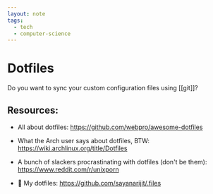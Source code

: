 ```yaml
---
layout: note
tags:
  - tech
  - computer-science
---
```


# Dotfiles

Do you want to sync your custom configuration files using [[git]]?

## Resources:

- All about dotfiles: https://github.com/webpro/awesome-dotfiles

- What the Arch user says about dotfiles, BTW: https://wiki.archlinux.org/title/Dotfiles

- A bunch of slackers procrastinating with dotfiles (don't be them): https://www.reddit.com/r/unixporn

- 🙋 My dotfiles: https://github.com/sayanarijit/.files

